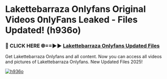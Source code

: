 # Lakettebarraza Onlyfans Original Videos 0nlyFans Leaked - Files Updated! (h936o)

<h3>🔴 CLICK HERE 🌐==►► <a href="https://tinyurl.com/ehrbuxhb" rel="nofollow">Lakettebarraza Onlyfans Updated Files</a></h3>

Get Lakettebarraza Onlyfans and all content. Now you can access all videos and pictures of Lakettebarraza Onlyfans. New Updated Files 2025!

[![h936o](https://i.imgur.com/lVYEuWS.gif)](https://tinyurl.com/ehrbuxhb)
